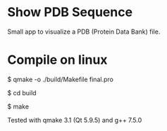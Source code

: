 # Show PDB Sequence

Small app to visualize a PDB (Protein Data Bank) file.

# Compile on linux

$ qmake -o ./build/Makefile final.pro

$ cd build

$ make

Tested with qmake 3.1 (Qt 5.9.5) and g++ 7.5.0
